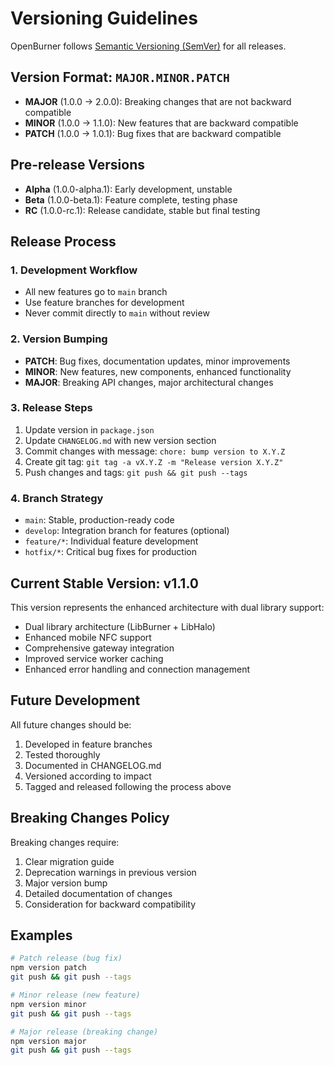# Versioning Guidelines

OpenBurner follows [Semantic Versioning (SemVer)](https://semver.org/) for all releases.

## Version Format: `MAJOR.MINOR.PATCH`

- **MAJOR** (1.0.0 → 2.0.0): Breaking changes that are not backward compatible
- **MINOR** (1.0.0 → 1.1.0): New features that are backward compatible
- **PATCH** (1.0.0 → 1.0.1): Bug fixes that are backward compatible

## Pre-release Versions

- **Alpha** (1.0.0-alpha.1): Early development, unstable
- **Beta** (1.0.0-beta.1): Feature complete, testing phase
- **RC** (1.0.0-rc.1): Release candidate, stable but final testing

## Release Process

### 1. Development Workflow
- All new features go to `main` branch
- Use feature branches for development
- Never commit directly to `main` without review

### 2. Version Bumping
- **PATCH**: Bug fixes, documentation updates, minor improvements
- **MINOR**: New features, new components, enhanced functionality
- **MAJOR**: Breaking API changes, major architectural changes

### 3. Release Steps
1. Update version in `package.json`
2. Update `CHANGELOG.md` with new version section
3. Commit changes with message: `chore: bump version to X.Y.Z`
4. Create git tag: `git tag -a vX.Y.Z -m "Release version X.Y.Z"`
5. Push changes and tags: `git push && git push --tags`

### 4. Branch Strategy
- `main`: Stable, production-ready code
- `develop`: Integration branch for features (optional)
- `feature/*`: Individual feature development
- `hotfix/*`: Critical bug fixes for production

## Current Stable Version: v1.1.0

This version represents the enhanced architecture with dual library support:
- Dual library architecture (LibBurner + LibHalo)
- Enhanced mobile NFC support
- Comprehensive gateway integration
- Improved service worker caching
- Enhanced error handling and connection management

## Future Development

All future changes should be:
1. Developed in feature branches
2. Tested thoroughly
3. Documented in CHANGELOG.md
4. Versioned according to impact
5. Tagged and released following the process above

## Breaking Changes Policy

Breaking changes require:
1. Clear migration guide
2. Deprecation warnings in previous version
3. Major version bump
4. Detailed documentation of changes
5. Consideration for backward compatibility

## Examples

```bash
# Patch release (bug fix)
npm version patch
git push && git push --tags

# Minor release (new feature)
npm version minor
git push && git push --tags

# Major release (breaking change)
npm version major
git push && git push --tags
```
